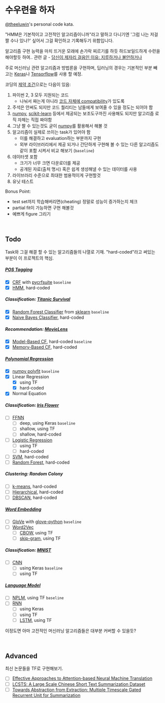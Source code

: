 # 수우련을 하자

[@theeluwin](https://twitter.com/theeluwin)'s personal code kata.

"HMM은 기본적이고 고전적인 알고리즘이니까"라고 말하고 다니기엔 '그럼 나는 저걸 짤 수나 있나?' 싶어서 그걸 확인하고 기록해두기 위함입니다.

알고리즘 구현 능력을 마치 뜨거운 모래에 손가락 찌르기를 하듯 하드보일드하게 수련을 해야할듯 하여.. 관련 글 - [당신이 제자리 걸음인 이유: 지루하거나 불안하거나](http://egloos.zum.com/agile/v/5749946)

주로 머신러닝 관련 알고리즘과 방법론을 구현하며, 딥러닝의 경우는 기본적인 부분 빼고는 [Keras](https://keras.io/)나 [Tensorflow](https://www.tensorflow.org/)를 사용 할 예정.

코딩의 [제약 조건](https://namu.wiki/w/%EC%A0%9C%EC%95%BD%28%ED%97%8C%ED%84%B0X%ED%97%8C%ED%84%B0%29)으로는 다음이 있음:

1. 파이썬 2, 3 모두 지원되는 코드
	* 나눠서 짜는게 아니라 [코드 자체에 compatibility](http://python-future.org/compatible_idioms.html)가 있도록
2. 주석은 안써도 되지만 코드 퀄리티는 남들에게 보여줄 수 있을 정도는 되어야 함
3. [numpy](http://www.numpy.org/), [scikit-learn](http://scikit-learn.org/stable/) 등에서 제공되는 보조도구까진 사용해도 되지만 알고리즘 로직 자체는 직접 짜야함
4. 그냥 짤 수 있는것도 굳이 [numpy](http://www.numpy.org/)를 활용해서 해볼 것
5. 알고리즘이 실제로 쓰이는 task가 있어야 함
	* 이를 해결하고 evaluation하는 부분까지 구현
	* 외부 라이브러리에서 제공 되거나 간단하게 구현해 볼 수 있는 다른 알고리즘도 같이 포함 시켜서 비교 해보기 (`baseline`)
6. 데이터셋 포함
	* 크기가 너무 크면 다운로더를 제공
	* 공개된 자료(출처 명시) 혹은 쉽게 생성해낼 수 있는 데이터를 사용
7. 라이브러리 수준으로 최대한 범용적이게 구현할것
8. 유닛 테스트

Bonus Point:
* test set까지 학습해버리면(cheating) 정말로 성능이 증가하는지 체크
* partial fit이 가능하면 구현 해볼것
* 예쁘게 figure 그리기

<br />

## Todo

Task와 그걸 해결 할 수 있는 알고리즘들의 나열로 기재. "hard-coded"라고 써있는 부분이 이 프로젝트의 핵심.

##### [POS Tagging](https://en.wikipedia.org/wiki/Part-of-speech_tagging)

- [x] [CRF](https://en.wikipedia.org/wiki/Conditional_random_field) with [pycrfsuite](https://python-crfsuite.readthedocs.io/en/latest/) `baseline`
- [x] [HMM](https://en.wikipedia.org/wiki/Hidden_Markov_model), hard-coded

##### Classification: [Titanic Survival](https://www.kaggle.com/c/titanic)

- [x] [Random Forest Classifier](http://scikit-learn.org/stable/modules/generated/sklearn.ensemble.RandomForestClassifier.html) from [sklearn](http://scikit-learn.org/) `baseline`
- [x] [Naive Bayes Classifier](https://en.wikipedia.org/wiki/Naive_Bayes_classifier), hard-coded

##### Recommendation: [MovieLens](http://grouplens.org/datasets/movielens/)

- [x] [Model-Based CF](https://en.wikipedia.org/wiki/Collaborative_filtering#Model-based), hard-coded `baseline`
- [x] [Memory-Based CF](https://en.wikipedia.org/wiki/Collaborative_filtering#Memory-based), hard-coded

##### [Polynomial Regression](https://en.wikipedia.org/wiki/Polynomial_regression)

- [x] [numpy polyfit](http://docs.scipy.org/doc/numpy/reference/generated/numpy.polyfit.html) `baseline`
- [x] Linear Regression
	- [x] using TF
	- [x] hard-coded
- [x] Normal Equation

##### Classification: [Iris Flower](https://en.wikipedia.org/wiki/Iris_flower_data_set)

- [ ] [FFNN](https://en.wikipedia.org/wiki/Feedforward_neural_network)
	- [ ] deep, using Keras `baseline`
	- [ ] shallow, using TF
	- [ ] shallow, hard-coded
- [ ] [Logistic Regression](https://en.wikipedia.org/wiki/Logistic_regression)
	- [ ] using TF
	- [ ] hard-coded
- [ ] [SVM](https://en.wikipedia.org/wiki/Support_vector_machine), hard-coded
- [ ] [Random Forest](https://en.wikipedia.org/wiki/Random_forest), hard-coded

##### Clustering: Random Colony

- [ ] [k-means](https://en.wikipedia.org/wiki/K-means_clustering), hard-coded
- [ ] [Hierarchical](https://en.wikipedia.org/wiki/Hierarchical_clustering), hard-coded
- [ ] [DBSCAN](https://en.wikipedia.org/wiki/DBSCAN), hard-coded

##### [Word Embedding](https://en.wikipedia.org/wiki/Word_embedding)

- [ ] [GloVe](http://www.aclweb.org/anthology/D14-1162) with [glove-python](https://github.com/maciejkula/glove-python) `baseline`
- [ ] [Word2Vec](https://en.wikipedia.org/wiki/Word2vec)
	- [ ] [CBOW](https://en.wikipedia.org/wiki/Bag-of-words_model#CBOW), using TF
	- [ ] [skip-gram](https://en.wikipedia.org/wiki/N-gram#Skip-gram), using TF

##### Classification: [MNIST](http://yann.lecun.com/exdb/mnist/)

- [ ] [CNN](https://en.wikipedia.org/wiki/Convolutional_neural_network)
	- [ ] using Keras `baseline`
	- [ ] using TF

##### [Language Model](https://en.wikipedia.org/wiki/Language_model)

- [ ] [NPLM](http://www.jmlr.org/papers/v3/bengio03a.html), using TF `baseline`
- [ ] [RNN](https://en.wikipedia.org/wiki/Recurrent_neural_network)
    - [ ] using Keras
    - [ ] using TF
    - [ ] [LSTM](https://en.wikipedia.org/wiki/Long_short-term_memory), using TF

이정도면 아마 고전적인 머신러닝 알고리즘들은 대부분 커버할 수 있을듯?

<br />

## Advanced

최신 논문들을 TF로 구현해보기.

- [ ] [Effective Approaches to Attention-based Neural Machine Translation](http://arxiv.org/abs/1508.04025)
- [ ] [LCSTS: A Large Scale Chinese Short Text Summarization Dataset](http://arxiv.org/abs/1506.05865)
- [ ] [Towards Abstraction from Extraction: Multiple Timescale Gated Recurrent Unit for Summarization](http://arxiv.org/abs/1607.00718)
